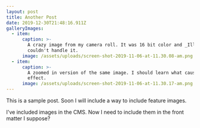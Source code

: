 ```yaml
---
layout: post
title: Another Post
date: 2019-12-30T21:48:16.911Z
galleryImages:
  - item:
      caption: >-
        A crazy image from my camera roll. It was 16 bit color and _Illustrator_
        couldn't handle it.
      image: /assets/uploads/screen-shot-2019-11-06-at-11.30.08-am.png
  - item:
      caption: >-
        A zoomed in version of the same image. I should learn what caused this
        effect.
      image: /assets/uploads/screen-shot-2019-11-06-at-11.30.17-am.png
---
```

This is a sample post. Soon I will include a way to include feature images.

I've included images in the CMS. Now I need to include them in the front matter I suppose?
